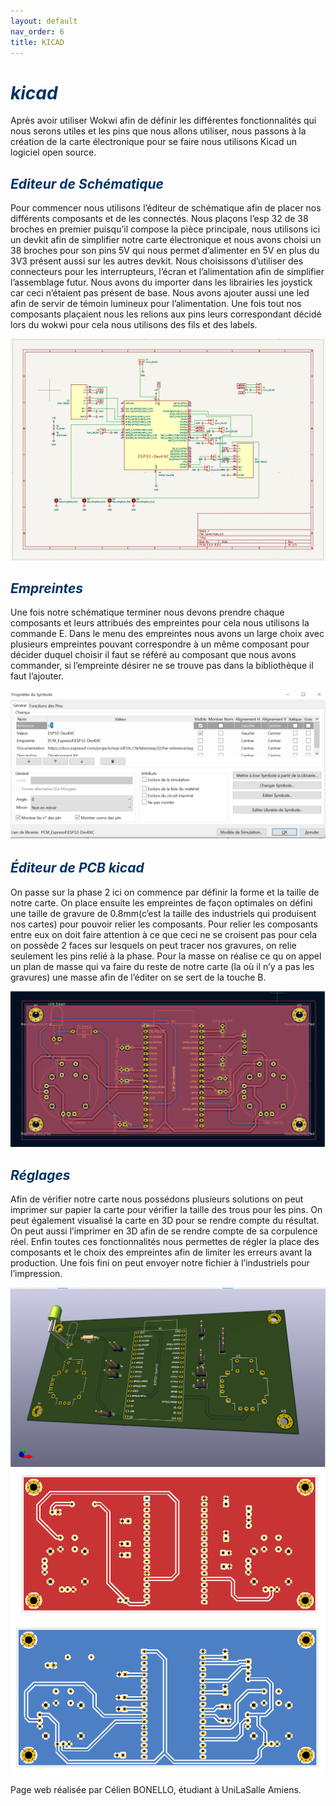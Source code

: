 ```yaml
---
layout: default
nav_order: 6
title: KICAD
---
```


# <span style="color:#003366">_kicad_</span>

Après avoir utiliser Wokwi afin de définir les différentes fonctionnalités qui nous serons utiles et les pins que nous allons utiliser, nous passons à la création de la carte électronique pour se faire nous utilisons Kicad un logiciel open source.

## <span style="color:#003366">_Editeur de Schématique_</span>

Pour commencer nous utilisons l’éditeur de schématique afin de placer nos différents composants et de les connectés. Nous plaçons l’esp 32 de 38 broches en premier puisqu’il compose la pièce principale, nous utilisons ici un devkit afin de simplifier notre carte électronique et nous avons choisi un 38 broches pour son pins 5V qui nous permet d’alimenter en 5V en plus du 3V3 présent aussi sur les autres devkit. Nous choisissons d’utiliser des connecteurs pour les interrupteurs, l’écran et l’alimentation afin de simplifier l’assemblage futur. Nous avons du importer dans les librairies les joystick car ceci n’étaient pas présent de base. Nous avons ajouter aussi une led afin de servir de témoin lumineux pour l’alimentation.
Une fois tout nos composants plaçaient nous les relions aux pins leurs correspondant décidé lors du wokwi pour cela nous utilisons des fils et des labels.

![Illustration kicad1](images/13.PNG)

## <span style="color:#003366">_Empreintes_</span>

Une fois notre schématique terminer nous devons prendre chaque composants et leurs attribués des empreintes pour cela nous utilisons la commande E. Dans le menu des empreintes nous avons un large choix avec plusieurs empreintes pouvant correspondre à un même composant pour décider duquel choisir il faut se référé au composant que nous avons commander, si l’empreinte désirer ne se trouve pas dans la bibliothèque il faut l’ajouter.

![Illustration assemblage](images/18.PNG)

## <span style="color:#003366">_Éditeur de PCB kicad_</span>

On passe sur la phase 2 ici on commence par définir la forme et la taille de notre carte. On place ensuite les empreintes de façon optimales on défini une taille de gravure de 0.8mm(c’est la taille des industriels qui produisent nos cartes) pour pouvoir relier les composants. Pour relier les composants entre eux on doit faire attention à ce que ceci ne se croisent pas pour cela on possède 2 faces sur lesquels on peut tracer nos gravures, on relie seulement les pins relié à la phase. Pour la masse on réalise ce qu on appel un plan de masse qui va faire du reste de notre carte (la où il n’y a pas les gravures) une masse afin de l’éditer on se sert de la touche B.

![Illustration assemblage](images/15.PNG)

## <span style="color:#003366">_Réglages_</span>

Afin de vérifier notre carte nous possédons plusieurs solutions on peut imprimer sur papier la carte pour vérifier la taille des trous pour les pins. On peut également visualisé la carte en 3D pour se rendre compte du résultat. On peut aussi l’imprimer en 3D afin de se rendre compte de sa corpulence réel. Enfin toutes ces fonctionnalités nous permettes de régler la place des composants et le choix des empreintes afin de limiter les erreurs avant la production.  Une fois fini on peut envoyer notre fichier à l’industriels pour l’impression.

![Illustration assemblage](images/14.PNG)
![Illustration assemblage](images/16.PNG)
![Illustration assemblage](images/17.PNG)

Page web réalisée par Célien BONELLO, étudiant à UniLaSalle Amiens.
